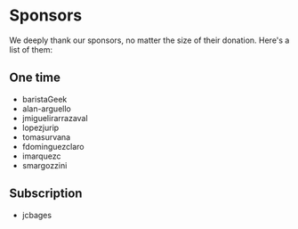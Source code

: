 # Sponsors

We deeply thank our sponsors, no matter the size of their donation. Here's a list of them:

## One time

- baristaGeek
- alan-arguello
- jmiguelirarrazaval
- lopezjurip
- tomasurvana
- fdominguezclaro
- imarquezc
- smargozzini

## Subscription

- jcbages
